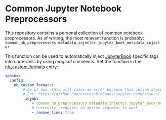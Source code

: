 # Common Jupyter Notebook Preprocessors

This repository contains a personal collection of common notebook preprocessors.
As of writing, the most relevant function is probably:
`common_nb_preprocessors.metadata_injector.jupyter_book_metadata_injector`

This function can be used to automatically inject [JupyterBook](https://jupyterbook.org/intro.html) specific tags into code-cells by using _magical_ comments.
Set the function in the [nb_custom_formats](https://jupyterbook.org/file-types/jupytext.html) entry:

```yaml
sphinx:
  config:
    nb_custom_formats:
        # as of now, this will raise an error because this option doesn't overwrite the default behaviour
        # See: https://github.com/executablebooks/jupyter-book/issues/1586
        .ipynb:
            - common_nb_preprocessors.metadata_injector.jupyter_book_metadata_injector
            # Currently, requires an option argument to work
            - remove_line: True
```
